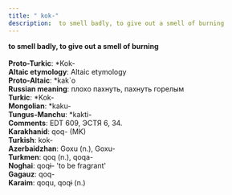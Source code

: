 ```yaml
---
title: " kok-"
description:  to smell badly, to give out a smell of burning
---
```

<strong> to smell badly, to give out a smell of burning</strong><br><br>
<strong>Proto-Turkic</strong>:  *Kok-<br>
<strong>Altaic etymology</strong>:  Altaic etymology<br>
<strong> Proto-Altaic</strong>:  *kak`o<br>
<strong>Russian meaning</strong>:  плохо пахнуть, пахнуть горелым<br>
<strong>Turkic</strong>:  *Kok-<br>
<strong>Mongolian</strong>:  *kaku-<br>
<strong>Tungus-Manchu</strong>:  *kakti-<br>
<strong>Comments</strong>:  EDT 609, ЭСТЯ 6, 34.<br>
<strong>Karakhanid</strong>:  qoq- (MK)<br>
<strong>Turkish</strong>:  kok-<br>
<strong>Azerbaidzhan</strong>:  Goxu (n.), Goxu-<br>
<strong>Turkmen</strong>:  qoq (n.), qoqa-<br>
<strong>Noghai</strong>:  qoqɨ- 'to be fragrant'<br>
<strong>Gagauz</strong>:  qoq-<br>
<strong>Karaim</strong>:  qoqu, qoqɨ (n.)<br>


